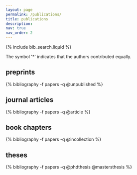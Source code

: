 ```yaml
---
layout: page
permalink: /publications/
title: publications
description: 
nav: true
nav_order: 2
---
```

<!-- _pages/publications.md -->

<!-- Bibsearch Feature -->
{% include bib_search.liquid %}

The symbol '\*' indicates that the authors contributed equally.  

## preprints

<div class="publications">
{% bibliography -f papers -q @unpublished %}
</div>

## journal articles

<div class="publications">
{% bibliography -f papers -q @article %}
</div>

## book chapters

<div class="publications">
{% bibliography -f papers -q @incollection %}
</div>

## theses

<div class="publications">
{% bibliography -f papers -q @phdthesis @mastersthesis %}
</div>


